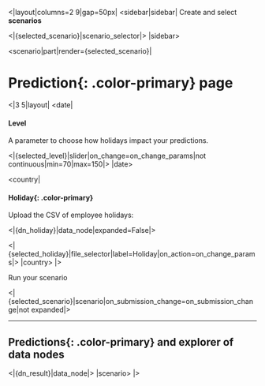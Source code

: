 <|layout|columns=2 9|gap=50px|
<sidebar|sidebar|
Create and select **scenarios**

<|{selected_scenario}|scenario_selector|>
|sidebar>

<scenario|part|render={selected_scenario}|
# **Prediction**{: .color-primary} page

<|3 5|layout|
<date|
#### Level

A parameter to choose how holidays impact your predictions.

<|{selected_level}|slider|on_change=on_change_params|not continuous|min=70|max=150|>
|date>

<country|
#### **Holiday**{: .color-primary}

Upload the CSV of employee holidays:

<|{dn_holiday}|data_node|expanded=False|>


<|{selected_holiday}|file_selector|label=Holiday|on_action=on_change_params|>
|country>
|>

Run your scenario

<|{selected_scenario}|scenario|on_submission_change=on_submission_change|not expanded|>

---------------------------------------

## **Predictions**{: .color-primary} and explorer of data nodes

<|{dn_result}|data_node|>
|scenario>
|>
